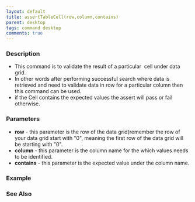 ```yaml
---
layout: default
title: assertTableCell(row,column,contains)
parent: desktop
tags: command desktop
comments: true
---
```


### Description

- This command is to validate the result of a particular  cell under data grid.
- In other words after performing successful search where data is retrieved and need to validate data in row for a particular column then this command can be used.
- if the Cell contains the expected values the assert will pass or fail otherwise.

### Parameters

- **row** -  this parameter is the row of the data grid(remember the row of your data grid start with "0", meaning the first row of the data grid will be starting with "0".
- **column** -  this parameter is the column name for the which values needs to be identified.
- **contains** -  this parameter is the expected value under the column name.

### Example

### See Also
